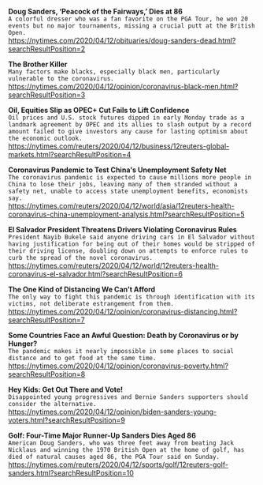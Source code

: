 **Doug Sanders, ‘Peacock of the Fairways,’ Dies at 86**\
`A colorful dresser who was a fan favorite on the PGA Tour, he won 20 events but no major tournaments, missing a crucial putt at the British Open.`\
https://nytimes.com/2020/04/12/obituaries/doug-sanders-dead.html?searchResultPosition=2

**The Brother Killer**\
`Many factors make blacks, especially black men, particularly vulnerable to the coronavirus.`\
https://nytimes.com/2020/04/12/opinion/coronavirus-black-men.html?searchResultPosition=3

**Oil, Equities Slip as OPEC+ Cut Fails to Lift Confidence**\
`Oil prices and U.S. stock futures dipped in early Monday trade as a landmark agreement by OPEC and its allies to slash output by a record amount failed to give investors any cause for lasting optimism about the economic outlook.`\
https://nytimes.com/reuters/2020/04/12/business/12reuters-global-markets.html?searchResultPosition=4

**Coronavirus Pandemic to Test China's Unemployment Safety Net**\
`The coronavirus pandemic is expected to cause millions more people in China to lose their jobs, leaving many of them stranded without a safety net, unable to access state unemployment benefits, economists say.`\
https://nytimes.com/reuters/2020/04/12/world/asia/12reuters-health-coronavirus-china-unemployment-analysis.html?searchResultPosition=5

**El Salvador President Threatens Drivers Violating Coronavirus Rules**\
`President Nayib Bukele said anyone driving cars in El Salvador without having justification for being out of their homes would be stripped of their driving license, doubling down on attempts to enforce rules to curb the spread of the novel coronavirus.`\
https://nytimes.com/reuters/2020/04/12/world/12reuters-health-coronavirus-el-salvador.html?searchResultPosition=6

**The One Kind of Distancing We Can’t Afford**\
`The only way to fight this pandemic is through identification with its victims, not deliberate estrangement from them.`\
https://nytimes.com/2020/04/12/opinion/coronavirus-distancing.html?searchResultPosition=7

**Some Countries Face an Awful Question: Death by Coronavirus or by Hunger?**\
`The pandemic makes it nearly impossible in some places to social distance and to get food at the same time.`\
https://nytimes.com/2020/04/12/opinion/coronavirus-poverty.html?searchResultPosition=8

**Hey Kids: Get Out There and Vote!**\
`Disappointed young progressives and Bernie Sanders supporters should consider the alternative.`\
https://nytimes.com/2020/04/12/opinion/biden-sanders-young-voters.html?searchResultPosition=9

**Golf: Four-Time Major Runner-Up Sanders Dies Aged 86**\
`American Doug Sanders, who was three feet away from beating Jack Nicklaus and winning the 1970 British Open at the home of golf, has died of natural causes aged 86, the PGA Tour said on Sunday.`\
https://nytimes.com/reuters/2020/04/12/sports/golf/12reuters-golf-sanders.html?searchResultPosition=10

